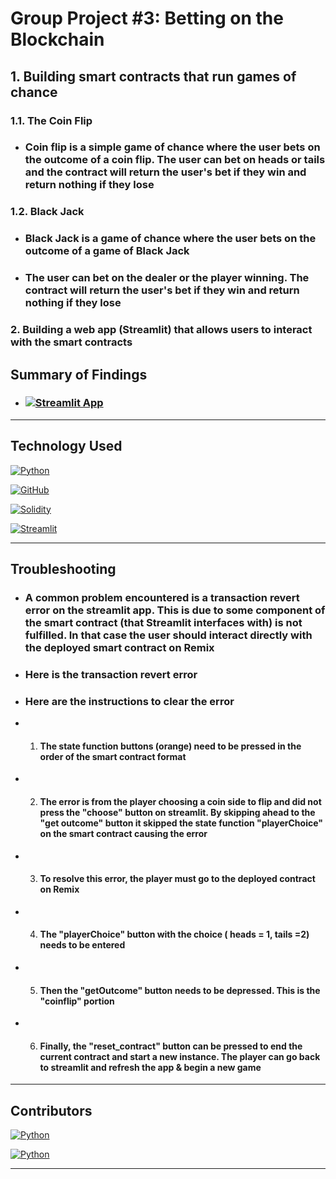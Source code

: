 # Group Project #3: Betting on the Blockchain

## 1. Building smart contracts that run games of chance

### 1.1. The Coin Flip

- ### Coin flip is a simple game of chance where the user bets on the outcome of a coin flip. The user can bet on heads or tails and the contract will return the user's bet if they win and return nothing if they lose

### 1.2. Black Jack

- ### Black Jack is a game of chance where the user bets on the outcome of a game of Black Jack

- ### The user can bet on the dealer or the player winning. The contract will return the user's bet if they win and return nothing if they lose

### 2. Building a web app (Streamlit) that allows users to interact with the smart contracts

## Summary of Findings

- ### [![Streamlit App](https://static.streamlit.io/badges/streamlit_badge_black_white.svg)](https://share.streamlit.io/digitalgoldrush/project-2-emotional-recognition/main/Emotion_recognition.ipynb)

---

## Technology Used

[![Python](https://img.shields.io/badge/Python-3.9.12-blue)](https://www.python.org/downloads/release/python-3912/)

[![GitHub](https://img.shields.io/badge/github-%23121011.svg?style=for-the-badge&logo=github&logoColor=white)](https://github.com/DigitalGoldRush?tab=repositories)

[![Solidity](https://img.shields.io/badge/Solidity-0.8.9-blue)](https://docs.soliditylang.org/en/v0.8.9/)

[![Streamlit](https://img.shields.io/badge/Streamlit-0.88.0-blue)](https://docs.streamlit.io/en/stable/)

---

## Troubleshooting

- ### A common problem encountered is a transaction revert error on the streamlit app.  This is due to some component of the smart contract (that Streamlit interfaces with) is not fulfilled. In that case the user should interact directly with the deployed smart contract on Remix

- ### Here is the transaction revert error

- ### Here are the instructions to clear the error

- 1. #### The state function buttons (orange) need to be pressed in the order of the smart contract format

- 2. #### The error is from the player choosing a coin side to flip and did not press the "choose" button on streamlit. By skipping ahead to the "get outcome" button it skipped the state function "playerChoice" on the smart contract causing the error

- 3. #### To resolve this error, the player must go to the deployed contract on Remix

- 4. #### The "playerChoice" button with the choice ( heads = 1, tails =2) needs to be entered

- 5. #### Then the "getOutcome" button needs to be depressed. This is the "coinflip" portion

- 6. ####  Finally, the "reset_contract" button can be pressed to end the current contract and start a new instance. The player can go back to streamlit and refresh the app & begin a new game

---

## Contributors

[![Python](https://img.shields.io/badge/Michael_Dionne-LinkedIn-blue)](https://www.linkedin.com/in/michael-dionne-b2a1b61b/)

[![Python](https://img.shields.io/badge/David_Lampach-LinkedIn-blue)](https://www.linkedin.com/in/david-lampach-1b21133a/)

---
